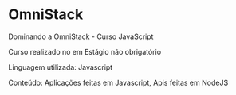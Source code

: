 # OmniStack
Dominando a OmniStack - Curso JavaScript

Curso realizado no em Estágio não obrigatório

Linguagem utilizada: Javascript

Conteúdo: Aplicações feitas em Javascript, Apis feitas em NodeJS
